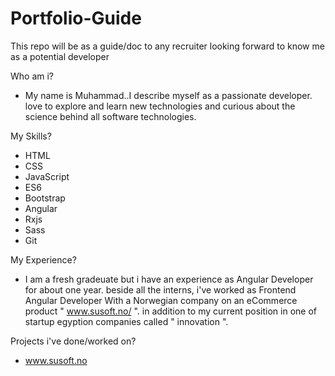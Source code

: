 # Portfolio-Guide
This repo will be as a guide/doc to any recruiter looking forward to know me as a potential developer


Who am i? 
- My name is Muhammad..I describe myself as a passionate developer. love to explore and learn new technologies and curious about the science behind all software technologies.

My Skills?
- HTML
- CSS
- JavaScript
- ES6
- Bootstrap
- Angular
- Rxjs
- Sass
- Git

My Experience? 
- I am a fresh gradeuate but i have an experience as Angular Developer for about one year. beside all the interns, i've worked as Frontend Angular Developer With a Norwegian company on an eCommerce product " www.susoft.no/  ". in addition to my current position in one of startup egyption companies called " innovation ". 


Projects i've done/worked on?
- www.susoft.no
